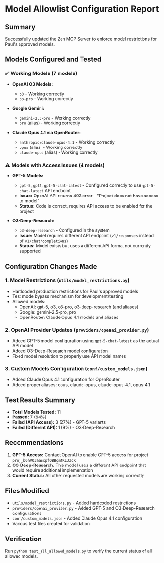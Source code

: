 # Model Allowlist Configuration Report

## Summary
Successfully updated the Zen MCP Server to enforce model restrictions for Paul's approved models.

## Models Configured and Tested

### ✅ Working Models (7 models)
- **OpenAI O3 Models:**
  - `o3` - Working correctly
  - `o3-pro` - Working correctly
  
- **Google Gemini:**
  - `gemini-2.5-pro` - Working correctly  
  - `pro` (alias) - Working correctly

- **Claude Opus 4.1 via OpenRouter:**
  - `anthropic/claude-opus-4.1` - Working correctly
  - `opus` (alias) - Working correctly
  - `claude-opus` (alias) - Working correctly

### ⚠️ Models with Access Issues (4 models)
- **GPT-5 Models:**
  - `gpt-5`, `gpt5`, `gpt-5-chat-latest` - Configured correctly to use `gpt-5-chat-latest` API endpoint
  - **Issue:** OpenAI API returns 403 error - "Project does not have access to model"
  - **Status:** Code is correct, requires API access to be enabled for the project
  
- **O3-Deep-Research:**
  - `o3-deep-research` - Configured in the system
  - **Issue:** Model requires different API endpoint (`v1/responses` instead of `v1/chat/completions`)
  - **Status:** Model exists but uses a different API format not currently supported

## Configuration Changes Made

### 1. Model Restrictions (`utils/model_restrictions.py`)
- Hardcoded production restrictions for Paul's approved models
- Test mode bypass mechanism for development/testing
- Allowed models:
  - OpenAI: gpt-5, o3, o3-pro, o3-deep-research (and aliases)
  - Google: gemini-2.5-pro, pro
  - OpenRouter: Claude Opus 4.1 models and aliases

### 2. OpenAI Provider Updates (`providers/openai_provider.py`)
- Added GPT-5 model configuration using `gpt-5-chat-latest` as the actual API model
- Added O3-Deep-Research model configuration
- Fixed model resolution to properly use API model names

### 3. Custom Models Configuration (`conf/custom_models.json`)
- Added Claude Opus 4.1 configuration for OpenRouter
- Added proper aliases: opus, claude-opus, claude-opus-4.1, opus-4.1

## Test Results Summary
- **Total Models Tested:** 11
- **Passed:** 7 (64%)
- **Failed (API Access):** 3 (27%) - GPT-5 variants
- **Failed (Different API):** 1 (9%) - O3-Deep-Research

## Recommendations

1. **GPT-5 Access:** Contact OpenAI to enable GPT-5 access for project `proj_b6hVO3aaExpfQBBqm4KLJZcK`
2. **O3-Deep-Research:** This model uses a different API endpoint that would require additional implementation
3. **Current Status:** All other requested models are working correctly

## Files Modified
- `utils/model_restrictions.py` - Added hardcoded restrictions
- `providers/openai_provider.py` - Added GPT-5 and O3-Deep-Research configurations
- `conf/custom_models.json` - Added Claude Opus 4.1 configuration
- Various test files created for validation

## Verification
Run `python test_all_allowed_models.py` to verify the current status of all allowed models.